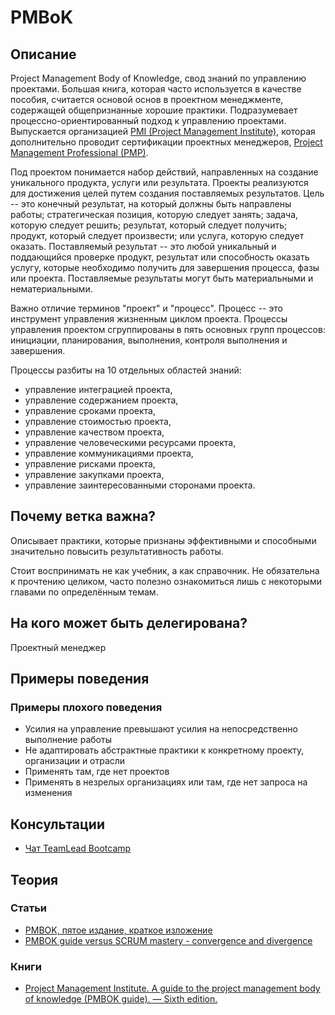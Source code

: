 # PMBoK
## Описание
Project Management Body of Knowledge, свод знаний по управлению проектами. Большая книга, которая часто используется в качестве пособия, считается основой основ в проектном менеджменте, содержащей общепризнанные хорошие практики. Подразумевает процессно-ориентированный подход к управлению проектами. Выпускается организацией [PMI (Project Management Institute)](https://www.pmi.org/), которая дополнительно проводит сертификации проектных менеджеров, [Project Management Professional (PMP)](https://www.pmi.org/certifications/types/project-management-pmp).

Под проектом понимается набор действий, направленных на создание уникального продукта, услуги или результата. Проекты реализуются для достижения целей путем создания поставляемых результатов. Цель -- это конечный результат, на который должны быть направлены работы; стратегическая позиция, которую следует занять; задача, которую следует решить; результат, который следует получить; продукт, который следует произвести; или услуга, которую следует оказать. Поставляемый результат -- это любой уникальный и поддающийся проверке продукт, результат или способность оказать услугу, которые необходимо получить для завершения процесса, фазы или проекта. Поставляемые результаты могут быть материальными и нематериальными.

Важно отличие терминов "проект" и "процесс". Процесс -- это инструмент управления жизненным циклом проекта. Процессы управления проектом сгруппированы в пять основных групп процессов: инициации, планирования, выполнения, контроля выполнения и завершения.

Процессы разбиты на 10 отдельных областей знаний:
- управление интеграцией проекта,
- управление содержанием проекта,
- управление сроками проекта,
- управление стоимостью проекта,
- управление качеством проекта,
- управление человеческими ресурсами проекта,
- управление коммуникациями проекта,
- управление рисками проекта,
- управление закупками проекта,
- управление заинтересованными сторонами проекта.

## Почему ветка важна?
Описывает практики, которые признаны эффективными и способными значительно повысить результативность работы.

Стоит воспринимать не как учебник, а как справочник. Не обязательна к прочтению целиком, часто полезно ознакомиться лишь с некоторыми главами по определённым темам.

## На кого может быть делегирована?
Проектный менеджер

## Примеры поведения
### Примеры плохого поведения
- Усилия на управление превышают усилия на непосредственно выполнение работы
- Не адаптировать абстрактные практики к конкретному проекту, организации и отрасли
- Применять там, где нет проектов
- Применять в незрелых организациях или там, где нет запроса на изменения

## Консультации
- [Чат TeamLead Bootcamp](https://t.me/tlbootcamp)

## Теория
### Статьи
- [PMBOK, пятое издание, краткое изложение](https://pmjournal.ru/articles/obzory/pmbok-pyatoe-izdanie-kratkoe-izlozhenie/)
- [PMBOK guide versus SCRUM mastery - convergence and divergence](https://www.pmi.org/learning/library/pmbok-guide-scrum-convergence-divergence-8089)

### Книги
- [Project Management Institute. A guide to the project management body of knowledge (PMBOK guide). — Sixth edition. ](https://www.pmi.org/pmbok-guide-standards/foundational/pmbok)
